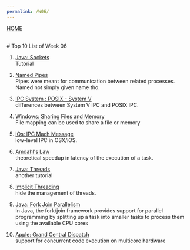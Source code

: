 ```yaml
---
permalink: /W06/
---
```

[HOME](../)

<br>
# Top 10 List of Week 06

1. [Java: Sockets](https://www.javatpoint.com/socket-programming)<br>
   Tutorial

2. [Named Pipes](https://www.tutorialspoint.com/inter_process_communication/inter_process_communication_named_pipes.htm)<br>
   Pipes were meant for communication between related processes. Named not simply given name tho.

3. [IPC System : POSIX - System V](https://www.tutorialspoint.com/inter_process_communication/inter_process_communication_system_v_posix.htm)<br>
    differences between System V IPC and POSIX IPC.
  
4. [Windows: Sharing Files and Memory](https://docs.microsoft.com/en-us/windows/win32/memory/sharing-files-and-memory)<br>
    File mapping can be used to share a file or memory
    
5. [iOs: IPC Mach Message](https://medium.com/flawless-app-stories/ipc-mach-message-cab64ff1b569)<br>
    low-level IPC in OSX/iOS.

6. [Amdahl's Law](https://www.geeksforgeeks.org/computer-organization-amdahls-law-and-its-proof/)<br>
     theoretical speedup in latency of the execution of a task.

7. [Java: Threads](https://www.w3schools.com/java/java_threads.asp)<br>
    another tutorial

8. [Implicit Threading](https://www.tutorialspoint.com/implicit-threading-and-language-based-threads)<br>
    hide the management of threads.
    
9. [Java: Fork Join Parallelism](https://www.pluralsight.com/guides/introduction-to-the-fork-join-framework)<br>
    In Java, the fork/join framework provides support for parallel programming by splitting up a task into smaller tasks to process them using the available CPU cores
    
10. [Apple: Grand Central Dispatch](https://apple.github.io/swift-corelibs-libdispatch/)<br>
    support for concurrent code execution on multicore hardware
